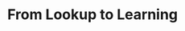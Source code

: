 ---
layout: event
title: From Lookup to Learning
event: Cambridge Enterprise Search Meetup
eventurl: http://www.meetup.com/Enterprise-Search-Cambridge-UK/events/17025223/
slidesurl: http://www.slideshare.net/tylertate/from-lookup-to-learning
---